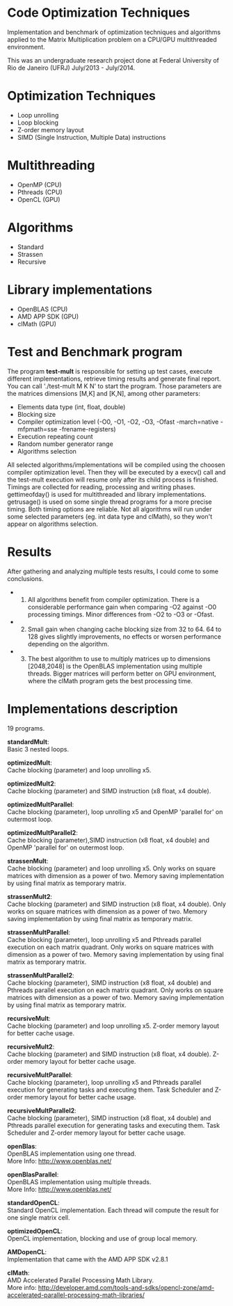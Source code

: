 Code Optimization Techniques
==========================

Implementation and benchmark of optimization techniques and algorithms applied to the Matrix Multiplication problem on a CPU/GPU multithreaded environment.

This was an undergraduate research project done at Federal University of Rio de Janeiro (UFRJ) July/2013 - July/2014.

Optimization Techniques
==========================

- Loop unrolling
- Loop blocking
- Z-order memory layout
- SIMD (Single Instruction, Multiple Data) instructions

Multithreading
==========================

- OpenMP   (CPU)
- Pthreads (CPU)
- OpenCL   (GPU)


Algorithms
==========================

- Standard
- Strassen
- Recursive

Library implementations
==========================

- OpenBLAS    (CPU)
- AMD APP SDK (GPU)
- clMath      (GPU)

Test and Benchmark program
==========================

The program <b>test-mult</b> is responsible for setting up test cases, execute different implementations, retrieve timing results and generate final report.
You can call './test-mult M K N' to start the program. Those parameters are the matrices dimensions [M,K] and [K,N], among other parameters:

- Elements data type (int, float, double)
- Blocking size
- Compiler optimization level (-O0, -O1, -O2, -O3, -Ofast -march=native -mfpmath=sse -frename-registers)
- Execution repeating count
- Random number generator range
- Algorithms selection

All selected algorithms/implementations will be compiled using the choosen compiler optimization level. Then they will be executed by a execv() call and the test-mult execution will resume only after its child process is finished.
Timings are collected for reading, processing and writing phases. gettimeofday() is used for multithreaded and library implementations. getrusage() is used on some single thread programs for a more precise timing. Both timing options are reliable.
Not all algorithms will run under some selected parameters (eg. int data type and clMath), so they won't appear on algorithms selection.

Results
=========================
After gathering and analyzing multiple tests results, I could come to some conclusions.
- 1. All algorithms benefit from compiler optimization. There is a considerable performance gain when comparing -O2 against -O0 processing timings. Minor differences from -O2 to -O3 or -Ofast.
- 2. Small gain when changing cache blocking size from 32 to 64. 64 to 128 gives slightly improvements, no effects or worsen performance depending on the algorithm.
- 3. The best algorithm to use to multiply matrices up to dimensions [2048,2048] is the OpenBLAS implementation using multiple threads. Bigger matrices will perform better on GPU environment, where the clMath program gets the best processing time.

Implementations description
=========================

19 programs.

<b>standardMult</b>:<br>
Basic 3 nested loops.

<b>optimizedMult</b>:<br>
Cache blocking (parameter) and loop unrolling x5.

<b>optimizedMult2</b>:<br>
Cache blocking (parameter) and SIMD instruction (x8 float, x4 double).

<b>optimizedMultParallel</b>:<br>
Cache blocking (parameter), loop unrolling x5 and OpenMP 'parallel for' on outermost loop.

<b>optimizedMultParallel2</b>:<br>
Cache blocking (parameter),SIMD instruction (x8 float, x4 double) and OpenMP 'parallel for' on outermost loop.

<b>strassenMult</b>:<br>
Cache blocking (parameter) and loop unrolling x5. Only works on square matrices with dimension as a power of two. Memory saving implementation by using final matrix as temporary matrix.

<b>strassenMult2</b>:<br>
Cache blocking (parameter) and SIMD instruction (x8 float, x4 double). Only works on square matrices with dimension as a power of two. Memory saving implementation by using final matrix as temporary matrix.

<b>strassenMultParallel</b>:<br> 
Cache blocking (parameter), loop unrolling x5 and Pthreads parallel execution on each matrix quadrant. Only works on square matrices with dimension as a power of two. Memory saving implementation by using final matrix as temporary matrix.

<b>strassenMultParallel2</b>:<br> 
Cache blocking (parameter), SIMD instruction (x8 float, x4 double) and Pthreads parallel execution on each matrix quadrant. Only works on square matrices with dimension as a power of two. Memory saving implementation by using final matrix as temporary matrix.

<b>recursiveMult</b>:<br> 
Cache blocking (parameter) and loop unrolling x5. Z-order memory layout for better cache usage.

<b>recursiveMult2</b>:<br> 
Cache blocking (parameter) and SIMD instruction (x8 float, x4 double). Z-order memory layout for better cache usage.

<b>recursiveMultParallel</b>:<br> 
Cache blocking (parameter), loop unrolling x5 and Pthreads parallel execution for generating tasks and executing them. Task Scheduler and Z-order memory layout for better cache usage.

<b>recursiveMultParallel2</b>:<br> 
Cache blocking (parameter), SIMD instruction (x8 float, x4 double) and Pthreads parallel execution for generating tasks and executing them. Task Scheduler and Z-order memory layout for better cache usage.

<b>openBlas</b>:<br> 
OpenBLAS implementation using one thread.<br>
More Info: http://www.openblas.net/

<b>openBlasParallel</b>:<br> 
OpenBLAS implementation using multiple threads.<br>
More Info: http://www.openblas.net/

<b>standardOpenCL</b>:<br> 
Standard OpenCL implementation. Each thread will compute the result for one single matrix cell.

<b>optimizedOpenCL</b>:<br>
OpenCL implementation, blocking and use of group local memory.

<b>AMDopenCL</b>:<br>
Implementation that came with the AMD APP SDK v2.8.1

<b>clMath</b>:<br>
AMD Accelerated Parallel Processing Math Library.
<br>More info: http://developer.amd.com/tools-and-sdks/opencl-zone/amd-accelerated-parallel-processing-math-libraries/



